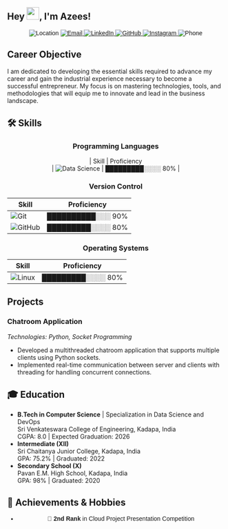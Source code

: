 ## Hey <img src="https://github.com/TheDudeThatCode/TheDudeThatCode/blob/master/Assets/Hi.gif" width="29px">, I'm Azees!
<div align="center" style="font-family: Arial, sans-serif;">

  <img src="https://img.shields.io/badge/Location-Kadapa%2C%20India-blue?style=for-the-badge&logo=googlemap" alt="Location">
  
  <a href="mailto: abdulazeesshaik21@gmail.com@gmail.com">
    <img src="https://img.shields.io/badge/Email-abdulazeesshaik21%40gmail.com-red?style=for-the-badge&logo=gmail" alt="Email">
  </a>
  
  <a href="https://www.linkedin.com/in/shaik-Abdul-Azees/">
    <img src="https://img.shields.io/badge/LinkedIn-Connect-blue?style=for-the-badge&logo=linkedin" alt="LinkedIn">
  </a>
  
  <a href="https://github.com/Shaik-Abdul-Azees">
    <img src="https://img.shields.io/badge/GitHub-Follow-181717?style=for-the-badge&logo=github" alt="GitHub">
  </a>

  <a href="https://www.instagram.com/azzu______azees">
    <img src="https://img.shields.io/badge/Instagram-Follow-D50000?style=for-the-badge&logo=instagram" alt="Instagram">
  </a>
  
  <img src="https://img.shields.io/badge/Phone-%2B91--6281844897-success?style=for-the-badge&logo=whatsapp" alt="Phone">

</div>


## Career Objective
I am dedicated to developing the essential skills required to advance my career and gain the industrial experience necessary to become a successful entrepreneur. My focus is on mastering technologies, tools, and methodologies that will equip me to innovate and lead in the business landscape.

## 🛠 Skills

<div align="center">

### Programming Languages
| Skill       | Proficiency             
| ![Data Science](https://img.shields.io/badge/Data%20Science-00A9E0?style=for-the-badge&logo=python&logoColor=white) | █████████░░░░ 80% |


### Version Control
| Skill          | Proficiency               |
|----------------|---------------------------|
| ![Git](https://img.shields.io/badge/Git-FFD43B?style=for-the-badge&logo=git&logoColor=black) | ██████████░░░ 90% |
| ![GitHub](https://img.shields.io/badge/GitHub-181717?style=for-the-badge&logo=github&logoColor=white) | █████████░░░░ 80% |

### Operating Systems
| Skill          | Proficiency               |
|----------------|---------------------------|
| ![Linux](https://img.shields.io/badge/Linux%20(RedHat)-CC0000?style=for-the-badge&logo=linux&logoColor=white) | █████████░░░░ 80% |

</div>

## Projects


### Chatroom Application
*Technologies: Python, Socket Programming*
- Developed a multithreaded chatroom application that supports multiple clients using Python sockets.
- Implemented real-time communication between server and clients with threading for handling concurrent connections.

## 🎓 Education

- **B.Tech in Computer Science** | Specialization in Data Science and DevOps  
  Sri Venkateswara College of Engineering, Kadapa, India  
  CGPA: 8.0 | Expected Graduation: 2026
- **Intermediate (XII)**  
 Sri Chaitanya Junior College, Kadapa, India  
  GPA: 75.2% | Graduated: 2022
- **Secondary School (X)**  
  Pavan E.M. High School, Kadapa, India  
  GPA: 98% | Graduated: 2020
  
## 🎉 Achievements & Hobbies

<div align="center" style="font-family: Arial, sans-serif;">

- 🥈 **2nd Rank** in Cloud Project Presentation Competition

</div>

